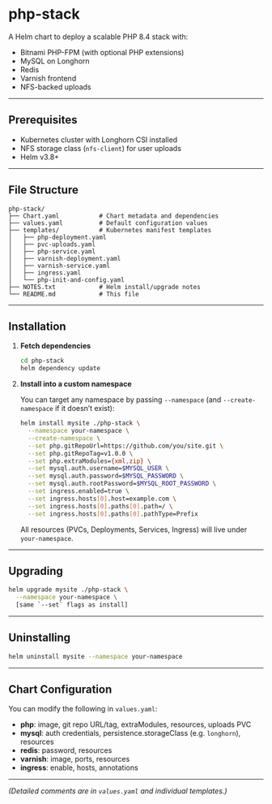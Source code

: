 # php-stack

A Helm chart to deploy a scalable PHP 8.4 stack with:
- Bitnami PHP-FPM (with optional PHP extensions)
- MySQL on Longhorn
- Redis
- Varnish frontend
- NFS-backed uploads

---
## Prerequisites
- Kubernetes cluster with Longhorn CSI installed
- NFS storage class (`nfs-client`) for user uploads
- Helm v3.8+

---
## File Structure
```
php-stack/
├── Chart.yaml           # Chart metadata and dependencies
├── values.yaml          # Default configuration values
├── templates/           # Kubernetes manifest templates
│   ├── php-deployment.yaml
│   ├── pvc-uploads.yaml
│   ├── php-service.yaml
│   ├── varnish-deployment.yaml
│   ├── varnish-service.yaml
│   ├── ingress.yaml
│   └── php-init-and-config.yaml
├── NOTES.txt            # Helm install/upgrade notes
└── README.md            # This file
```

---
## Installation

1. **Fetch dependencies**

   ```bash
   cd php-stack
   helm dependency update
   ```

2. **Install into a custom namespace**

   You can target any namespace by passing `--namespace` (and `--create-namespace` if it doesn’t exist):

   ```bash
   helm install mysite ./php-stack \
     --namespace your-namespace \
     --create-namespace \
     --set php.gitRepoUrl=https://github.com/you/site.git \
     --set php.gitRepoTag=v1.0.0 \
     --set php.extraModules={xml,zip} \
     --set mysql.auth.username=$MYSQL_USER \
     --set mysql.auth.password=$MYSQL_PASSWORD \
     --set mysql.auth.rootPassword=$MYSQL_ROOT_PASSWORD \
     --set ingress.enabled=true \
     --set ingress.hosts[0].host=example.com \
     --set ingress.hosts[0].paths[0].path=/ \
     --set ingress.hosts[0].paths[0].pathType=Prefix
   ```

   All resources (PVCs, Deployments, Services, Ingress) will live under `your-namespace`.

---
## Upgrading

```bash
helm upgrade mysite ./php-stack \
  --namespace your-namespace \
  [same `--set` flags as install]
```

---
## Uninstalling

```bash
helm uninstall mysite --namespace your-namespace
```

---
## Chart Configuration
You can modify the following in `values.yaml`:

- **php**: image, git repo URL/tag, extraModules, resources, uploads PVC
- **mysql**: auth credentials, persistence.storageClass (e.g. `longhorn`), resources
- **redis**: password, resources
- **varnish**: image, ports, resources
- **ingress**: enable, hosts, annotations

---
*(Detailed comments are in `values.yaml` and individual templates.)*
